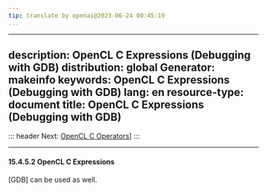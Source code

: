 ```yaml
---
tip: translate by openai@2023-06-24 00:45:19
...
```

---
description: OpenCL C Expressions (Debugging with GDB)
distribution: global
Generator: makeinfo
keywords: OpenCL C Expressions (Debugging with GDB)
lang: en
resource-type: document
title: OpenCL C Expressions (Debugging with GDB)
---
::: header
Next: [OpenCL C Operators](OpenCL-C-Operators.html#OpenCL-C-Operators)]
:::

---

#### 15.4.5.2 OpenCL C Expressions

[GDB] can be used as well.
